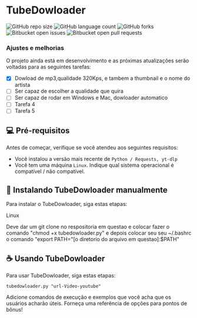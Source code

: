 # TubeDowloader

![GitHub repo size](https://img.shields.io/github/repo-size/Blackgnr7/tubedowloader?style=flat-square")
![GitHub language count](https://img.shields.io/github/languages/count/Blackgnr7/tubedowloader?style=for-the-badge)
![GitHub forks](https://img.shields.io/github/forks/Blackgnr7/tubedowloader?style=for-the-badge)
![Bitbucket open issues](https://img.shields.io/bitbucket/issues/Blackgnr7/tubedowloader?style=for-the-badge)
![Bitbucket open pull requests](https://img.shields.io/bitbucket/pr-raw/iBlackgnr7/tubedowloader?style=for-the-badge)

### Ajustes e melhorias

O projeto ainda está em desenvolvimento e as próximas atualizações serão voltadas para as seguintes tarefas:

- [x] Dowload de mp3,qualidade 320Kps, e tambem a thumbnail e o nome do artista
- [ ] Ser capaz de escolher a qualidade que quira
- [ ] Ser capaz de rodar em Windows e Mac, dowloader automatico
- [ ] Tarefa 4
- [ ] Tarefa 5

## 💻 Pré-requisitos

Antes de começar, verifique se você atendeu aos seguintes requisitos:

- Você instalou a versão mais recente de `Python / Requests, yt-dlp`
- Você tem uma máquina `Linux`. Indique qual sistema operacional é compatível / não compatível.

## 🚀 Instalando TubeDowloader manualmente 

Para instalar o TubeDowloader, siga estas etapas:

Linux

Deve dar um git clone no respositoria em questao e colocar fazer o comando "chmod +x tubedowloader.py" e depois colocar seu seu ~/.bashrc o comando "export PATH="[o diretorio do arquivo em questao]:$PATH"

## ☕ Usando TubeDowloader

Para usar TubeDowloader, siga estas etapas:

```
tubedowloader.py "url-Video-youtube"
```

Adicione comandos de execução e exemplos que você acha que os usuários acharão úteis. Forneça uma referência de opções para pontos de bônus!
